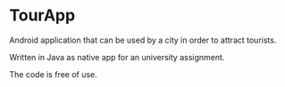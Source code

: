 # TourApp

Android application that can be used by a city in order to attract tourists. 

Written in Java as native app for an university assignment.

The code is free of use.
